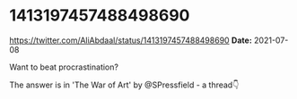 # 1413197457488498690
https://twitter.com/AliAbdaal/status/1413197457488498690
**Date:** 2021-07-08

Want to beat procrastination?

The answer is in 'The War of Art' by @SPressfield - a thread👇
